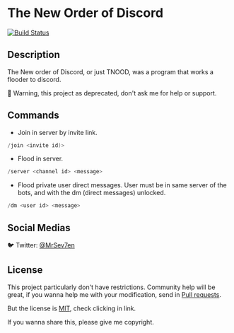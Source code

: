 # The New Order of Discord

[![Build Status](https://travis-ci.org/Kdyby/Github.svg?branch=master)](https://github.com/MrSev7en/tnood-token-generator)

## Description

The New order of Discord, or just TNOOD, was a program that works a flooder to discord.

🚧 Warning, this project as deprecated, don't ask me for help or support.

## Commands

- Join in server by invite link.
```csharp
/join <invite id)>
```

- Flood in server.
```csharp
/server <channel id> <message>
```

- Flood private user direct messages.
User must be in same server of the bots, and with the dm (direct messages) unlocked.
```csharp
/dm <user id> <message>
```

## Social Medias
🐦 Twitter: [@MrSev7en](https://twitter.com/MrSev7en/)

## License
This project particularly don't have restrictions. Community help will be great, if you wanna help me with your modification, send in [Pull requests](https://github.com/MrSev7en/multiserver/pulls).

But the license is [MIT](https://github.com/MrSev7en/multiserver/blob/main/LICENSE), check clicking in link.

If you wanna share this, please give me copyright.

